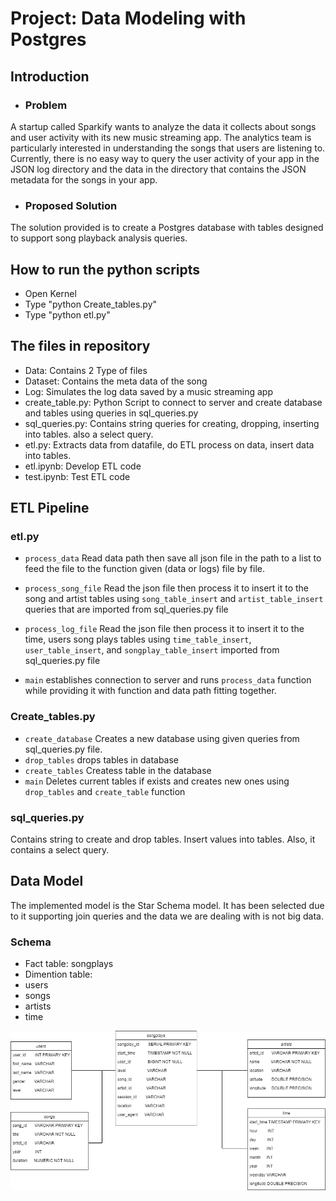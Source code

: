 # Project: Data Modeling with Postgres

## Introduction
- ### Problem
A startup called Sparkify wants to analyze the data it collects about songs and user activity with its new music streaming app. The analytics team is particularly interested in understanding the songs that users are listening to. Currently, there is no easy way to query the user activity of your app in the JSON log directory and the data in the directory that contains the JSON metadata for the songs in your app.

- ### Proposed Solution
The solution provided is to create a Postgres database with tables designed to support song playback analysis queries.

## How to run the python scripts
- Open Kernel
- Type "python Create_tables.py"
- Type "python etl.py"

## The files in repository
- Data: Contains 2 Type of files
 - Dataset: Contains the meta data of the song
 - Log: Simulates the log data saved by a music streaming app
- create_table.py: Python Script to connect to server and create database and tables using queries in sql_queries.py
- sql_queries.py: Contains string queries for creating, dropping, inserting into tables. also a select query.
- etl.py: Extracts data from datafile, do ETL process on data, insert data into tables.
- etl.ipynb: Develop ETL code
- test.ipynb: Test ETL code




## ETL Pipeline
### etl.py
- `process_data`
Read data path then save all json file in the path to a list to feed the file to the function given (data or logs) file by file.

- `process_song_file`
Read the json file then process it to insert it to the song and artist tables using `song_table_insert` and `artist_table_insert` queries that are imported from sql_queries.py file

- `process_log_file`
Read the json file then process it to insert it to the time, users song plays tables using `time_table_insert`, `user_table_insert`, and `songplay_table_insert` imported from sql_queries.py file

- `main`
establishes connection to server and runs `process_data` function while providing it with function and data path fitting together.


### Create_tables.py
- `create_database`
Creates a new database using given queries from sql_queries.py file.
- `drop_tables`
drops tables in database
- `create_tables`
Createss table in the database
- `main`
Deletes current tables if exists and creates new ones using `drop_tables` and `create_table` function

### sql_queries.py
Contains string to create and drop tables. Insert values into tables. Also, it contains a select query.

## Data Model
The implemented model is the Star Schema model. It has been selected due to it supporting join queries and the data we are dealing with is not big data.

### Schema
- Fact table: songplays
- Dimention table:
 - users
 - songs
 - artists
 - time
 
 
![SCHEMA](SCHEMA.jpg)
